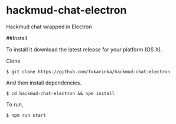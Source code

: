 # hackmud-chat-electron
Hackmud chat wrapped in Electron


##Install

To install it download the latest release for your platform (OS X).

Clone
```
$ git clone https://github.com/fukarinka/hackmud-chat-electron
```

And then install dependencies.
```
$ cd hackmud-chat-electron && npm install
```

To run,
```
$ npm run start
```
